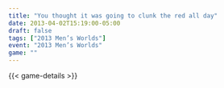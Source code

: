 ```yaml
---
title: "You thought it was going to clunk the red all day"
date: 2013-04-02T15:19:00-05:00
draft: false
tags: ["2013 Men’s Worlds"]
event: "2013 Men’s Worlds"
game: ""
---
```

{{< game-details >}}
<!--more--> 